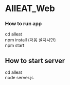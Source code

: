 # AllEAT_Web

### How to run app
cd alleat <br>
npm install (처음 설치시만) <br>
npm start <br>

## How to start server
cd alleat <br>
node server.js <br>
